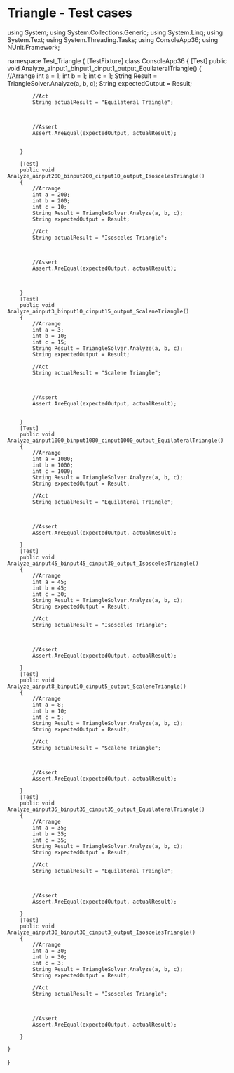 # Triangle - Test cases
using System;
using System.Collections.Generic;
using System.Linq;
using System.Text;
using System.Threading.Tasks;
using ConsoleApp36;
using NUnit.Framework;

namespace Test_Triangle
{
    [TestFixture]
    class ConsoleApp36
    {
        [Test]
        public void Analyze_ainput1_binput1_cinput1_output_EquilateralTriangle()
        {
            //Arrange
            int a = 1;
            int b = 1;
            int c = 1;
            String Result = TriangleSolver.Analyze(a, b, c);
            String expectedOutput = Result;

            //Act
            String actualResult = "Equilateral Traingle";



            //Assert
            Assert.AreEqual(expectedOutput, actualResult);


        }

        [Test]
        public void Analyze_ainput200_binput200_cinput10_output_IsoscelesTriangle()
        {
            //Arrange
            int a = 200;
            int b = 200;
            int c = 10;
            String Result = TriangleSolver.Analyze(a, b, c);
            String expectedOutput = Result;

            //Act
            String actualResult = "Isosceles Triangle";



            //Assert
            Assert.AreEqual(expectedOutput, actualResult);



        }
        [Test]
        public void Analyze_ainput3_binput10_cinput15_output_ScaleneTriangle()
        {
            //Arrange
            int a = 3;
            int b = 10;
            int c = 15;
            String Result = TriangleSolver.Analyze(a, b, c);
            String expectedOutput = Result;

            //Act
            String actualResult = "Scalene Triangle";



            //Assert
            Assert.AreEqual(expectedOutput, actualResult);


        }
        [Test]
        public void Analyze_ainput1000_binput1000_cinput1000_output_EquilateralTriangle()
        {
            //Arrange
            int a = 1000;
            int b = 1000;
            int c = 1000;
            String Result = TriangleSolver.Analyze(a, b, c);
            String expectedOutput = Result;

            //Act
            String actualResult = "Equilateral Traingle";



            //Assert
            Assert.AreEqual(expectedOutput, actualResult);

        }
        [Test]
        public void Analyze_ainput45_binput45_cinput30_output_IsoscelesTriangle()
        {
            //Arrange
            int a = 45;
            int b = 45;
            int c = 30;
            String Result = TriangleSolver.Analyze(a, b, c);
            String expectedOutput = Result;

            //Act
            String actualResult = "Isosceles Triangle";



            //Assert
            Assert.AreEqual(expectedOutput, actualResult);

        }
        [Test]
        public void Analyze_ainput8_binput10_cinput5_output_ScaleneTriangle()
        {
            //Arrange
            int a = 8;
            int b = 10;
            int c = 5;
            String Result = TriangleSolver.Analyze(a, b, c);
            String expectedOutput = Result;

            //Act
            String actualResult = "Scalene Triangle";



            //Assert
            Assert.AreEqual(expectedOutput, actualResult);

        }
        [Test]
        public void Analyze_ainput35_binput35_cinput35_output_EquilateralTriangle()
        {
            //Arrange
            int a = 35;
            int b = 35;
            int c = 35;
            String Result = TriangleSolver.Analyze(a, b, c);
            String expectedOutput = Result;

            //Act
            String actualResult = "Equilateral Traingle";



            //Assert
            Assert.AreEqual(expectedOutput, actualResult);

        }
        [Test]
        public void Analyze_ainput30_binput30_cinput3_output_IsoscelesTriangle()
        {
            //Arrange
            int a = 30;
            int b = 30;
            int c = 3;
            String Result = TriangleSolver.Analyze(a, b, c);
            String expectedOutput = Result;

            //Act
            String actualResult = "Isosceles Triangle";



            //Assert
            Assert.AreEqual(expectedOutput, actualResult);

        }
        
    }
}

